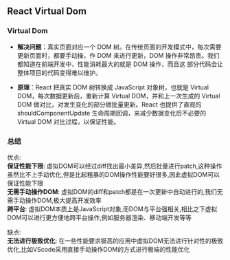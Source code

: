 ## React Virtual Dom 

### Virtual Dom 
- **解决问题**：真实页面对应一个 DOM 树。在传统页面的开发模式中，每次需要更新页面时，都要手动操，作 DOM 来进行更新，DOM 操作非常昂贵。我们都知道在前端开发中，性能消耗最大的就是 DOM 操作，而且这
部分代码会让整体项目的代码变得难以维护。

- **原理**：React 把真实 DOM 树转换成 JavaScript 对象树，也就是 Virtual DOM，每次数据更新后，重新计算 Virtual DOM，并和上一次生成的 Virtual DOM 做对比，对发生变化的部分做批量更新。React 也提供了直观的 shouldComponentUpdate 生命周期回调，来减少数据变化后不必要的 Virtual DOM 对比过程，以保证性能。

###  总结
优点:    
**保证性能下限**: 虚拟DOM可以经过diff找出最小差异,然后批量进行patch,这种操作虽然比不上手动优化,但是比起粗暴的DOM操作性能要好很多,因此虚拟DOM可以保证性能下限  
**无需手动操作DOM**: 虚拟DOM的diff和patch都是在一次更新中自动进行的,我们无需手动操作DOM,极大提高开发效率  
**跨平台**: 虚拟DOM本质上是JavaScript对象,而DOM与平台强相关,相比之下虚拟DOM可以进行更方便地跨平台操作,例如服务器渲染、移动端开发等等

缺点:  
**无法进行极致优化**: 在一些性能要求极高的应用中虚拟DOM无法进行针对性的极致优化,比如VScode采用直接手动操作DOM的方式进行极端的性能优化
